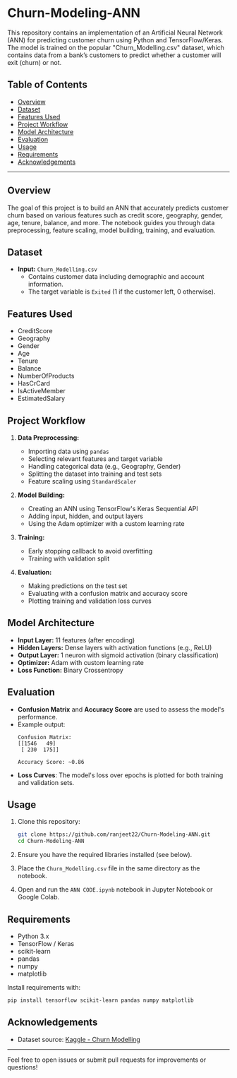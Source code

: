 # Churn-Modeling-ANN

This repository contains an implementation of an Artificial Neural Network (ANN) for predicting customer churn using Python and TensorFlow/Keras. The model is trained on the popular "Churn_Modelling.csv" dataset, which contains data from a bank’s customers to predict whether a customer will exit (churn) or not.

## Table of Contents

- [Overview](#overview)
- [Dataset](#dataset)
- [Features Used](#features-used)
- [Project Workflow](#project-workflow)
- [Model Architecture](#model-architecture)
- [Evaluation](#evaluation)
- [Usage](#usage)
- [Requirements](#requirements)
- [Acknowledgements](#acknowledgements)

---

## Overview

The goal of this project is to build an ANN that accurately predicts customer churn based on various features such as credit score, geography, gender, age, tenure, balance, and more. The notebook guides you through data preprocessing, feature scaling, model building, training, and evaluation.

## Dataset

- **Input:** `Churn_Modelling.csv`
    - Contains customer data including demographic and account information.
    - The target variable is `Exited` (1 if the customer left, 0 otherwise).

## Features Used

- CreditScore
- Geography
- Gender
- Age
- Tenure
- Balance
- NumberOfProducts
- HasCrCard
- IsActiveMember
- EstimatedSalary

## Project Workflow

1. **Data Preprocessing:**
    - Importing data using `pandas`
    - Selecting relevant features and target variable
    - Handling categorical data (e.g., Geography, Gender)
    - Splitting the dataset into training and test sets
    - Feature scaling using `StandardScaler`

2. **Model Building:**
    - Creating an ANN using TensorFlow's Keras Sequential API
    - Adding input, hidden, and output layers
    - Using the Adam optimizer with a custom learning rate

3. **Training:**
    - Early stopping callback to avoid overfitting
    - Training with validation split

4. **Evaluation:**
    - Making predictions on the test set
    - Evaluating with a confusion matrix and accuracy score
    - Plotting training and validation loss curves

## Model Architecture

- **Input Layer:** 11 features (after encoding)
- **Hidden Layers:** Dense layers with activation functions (e.g., ReLU)
- **Output Layer:** 1 neuron with sigmoid activation (binary classification)
- **Optimizer:** Adam with custom learning rate
- **Loss Function:** Binary Crossentropy

## Evaluation

- **Confusion Matrix** and **Accuracy Score** are used to assess the model's performance.
- Example output:
    ```
    Confusion Matrix:
    [[1546   49]
     [ 230  175]]

    Accuracy Score: ~0.86
    ```
- **Loss Curves**: The model's loss over epochs is plotted for both training and validation sets.

## Usage

1. Clone this repository:
    ```bash
    git clone https://github.com/ranjeet22/Churn-Modeling-ANN.git
    cd Churn-Modeling-ANN
    ```

2. Ensure you have the required libraries installed (see below).

3. Place the `Churn_Modelling.csv` file in the same directory as the notebook.

4. Open and run the `ANN CODE.ipynb` notebook in Jupyter Notebook or Google Colab.

## Requirements

- Python 3.x
- TensorFlow / Keras
- scikit-learn
- pandas
- numpy
- matplotlib

Install requirements with:
```bash
pip install tensorflow scikit-learn pandas numpy matplotlib
```

## Acknowledgements

- Dataset source: [Kaggle - Churn Modelling](https://www.kaggle.com/datasets/adammaus/predicting-churn-for-bank-customers)
---

Feel free to open issues or submit pull requests for improvements or questions!
